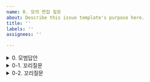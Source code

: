 ```yaml
---
name: 0. 모의 면접 질문
about: Describe this issue template's purpose here.
title: ''
labels: ''
assignees: ''

---
```


<details> <summary>0. 모범답안 </summary> <div markdown="1">
  
  ```
  0번 질문에 대한 모범 답안을 작성해 주세요
  ```

  ##### 해설  
  ```
  0번 질문의 모범답안에 대한 해설을 적어주세요
  ```

</div> </details>



<details> <summary>0-1. 꼬리질문 </summary> <div markdown="1">
  
  ```
  0-1번 질문에 대한 모범 답안을 작성해 주세요
  ```

  ##### 해설  
  ```
  0-1번 질문의 모범답안에 대한 해설을 적어주세요
  ```

</div> </details>




<details> <summary>0-2. 꼬리질문 </summary> <div markdown="1">
  
  ```
  0-2번 질문에 대한 모범 답안을 작성해 주세요
  ```

  ##### 해설  
  ```
  0-2번 질문의 모범답안에 대한 해설을 적어주세요
  ```

</div> </details>
